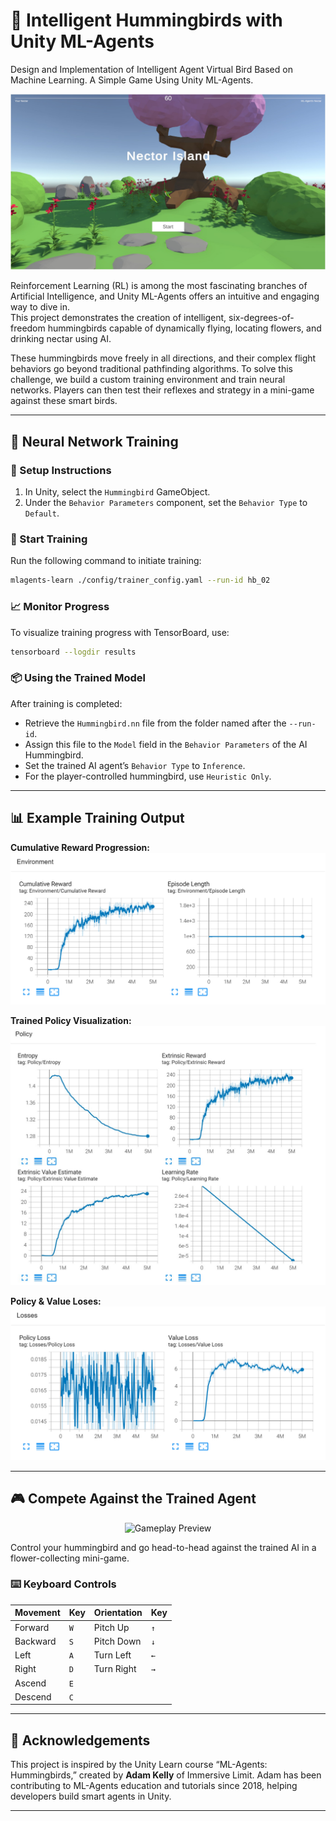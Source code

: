 # 🧠 Intelligent Hummingbirds with Unity ML-Agents
Design and Implementation of Intelligent Agent Virtual Bird Based on Machine Learning. A Simple Game Using Unity ML-Agents.

![Humming Bird](res/pic/GamePreview.jpg)

Reinforcement Learning (RL) is among the most fascinating branches of Artificial Intelligence, and Unity ML-Agents offers an intuitive and engaging way to dive in.  
This project demonstrates the creation of intelligent, six-degrees-of-freedom hummingbirds capable of dynamically flying, locating flowers, and drinking nectar using AI.

These hummingbirds move freely in all directions, and their complex flight behaviors go beyond traditional pathfinding algorithms. To solve this challenge, we build a custom training environment and train neural networks. Players can then test their reflexes and strategy in a mini-game against these smart birds.

---

## 🧠 Neural Network Training

### 🔧 Setup Instructions

1. In Unity, select the `Hummingbird` GameObject.
2. Under the `Behavior Parameters` component, set the `Behavior Type` to `Default`.

### 🚀 Start Training

Run the following command to initiate training:

```bash
mlagents-learn ./config/trainer_config.yaml --run-id hb_02
```

### 📈 Monitor Progress

To visualize training progress with TensorBoard, use:

```bash
tensorboard --logdir results
```

### 📦 Using the Trained Model

After training is completed:

- Retrieve the `Hummingbird.nn` file from the folder named after the `--run-id`.
- Assign this file to the `Model` field in the `Behavior Parameters` of the AI Hummingbird.
- Set the trained AI agent’s `Behavior Type` to `Inference`.
- For the player-controlled hummingbird, use `Heuristic Only`.

---

## 📊 Example Training Output

**Cumulative Reward Progression:**  
![Cumulative Reward](res/pic/Environment.png)

**Trained Policy Visualization:**  
![Policy](res/pic/policy.jpg)

**Policy & Value Loses:**  
![Policy](res/pic/Loses.png)

---

## 🎮 Compete Against the Trained Agent

<p align="center">
   <img src="res/video/video.mp4" alt="Gameplay Preview">
</p>

Control your hummingbird and go head-to-head against the trained AI in a flower-collecting mini-game.

### ⌨️ Keyboard Controls

| Movement     | Key      | Orientation   | Key      |
|--------------|----------|---------------|----------|
| Forward      | `W`      | Pitch Up      | `↑`      |
| Backward     | `S`      | Pitch Down    | `↓`      |
| Left         | `A`      | Turn Left     | `←`      |
| Right        | `D`      | Turn Right    | `→`      |
| Ascend       | `E`      |               |          |
| Descend      | `C`      |               |          |

---

## 🙏 Acknowledgements

This project is inspired by the Unity Learn course “ML-Agents: Hummingbirds,” created by **Adam Kelly** of Immersive Limit. Adam has been contributing to ML-Agents education and tutorials since 2018, helping developers build smart agents in Unity.

---
